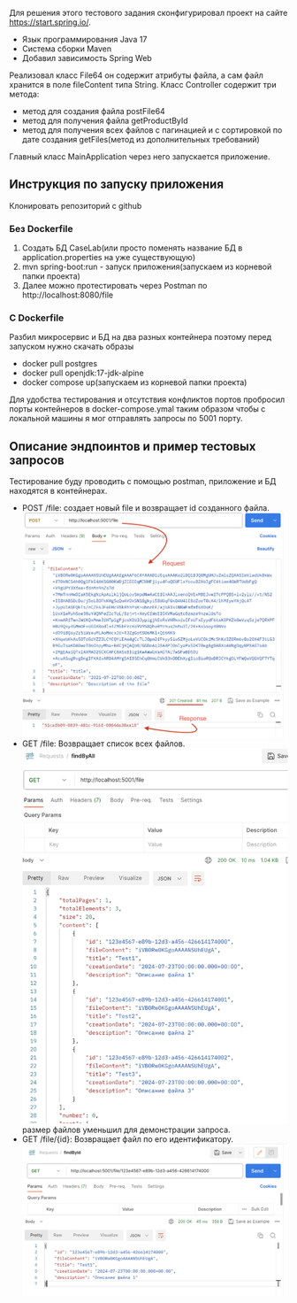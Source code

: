 Для решения этого тестового задания сконфигурировал проект
на сайте https://start.spring.io/.
- Язык программирования Java 17
- Система сборки Maven
- Добавил зависимость Spring Web

Реализовал класс File64 он содержит атрибуты файла, а сам файл хранится в поле fileContent типа String.
Класс Controller содержит три метода: 
- метод для создания файла postFile64
- метод для получения файла getProductById
- метод для получения всех файлов с пагинацией и с сортировкой по дате создания getFiles(метод из дополнительных требований)

Главный класс MainApplication через него запускается приложение.

## Инструкция по запуску приложения
Клонировать репозиторий с github
### Без Dockerfile
1. Создать БД CaseLab(или просто поменять название БД в application.properties на уже существующую)
2. mvn spring-boot:run - запуск приложения(запускаем из корневой папки проекта)
3. Далее можно протестировать через Postman по http://localhost:8080/file
### С Dockerfile
Разбил микросервис и БД на два разных контейнера поэтому перед запуском нужно скачать образы
- docker pull postgres
- docker pull openjdk:17-jdk-alpine
- docker compose up(запускаем из корневой папки проекта)

Для удобства тестирования и отсутствия конфликтов портов пробросил порты контейнеров в docker-compose.ymal таким образом чтобы с локальной машины я мог отправлять запросы по 5001 порту.
## Описание эндпоинтов и пример тестовых запросов
Тестирование буду проводить с помощью postman, приложение и БД находятся в контейнерах. 
- POST /file: создает новый file и возвращает id созданного файла.
![post.png](images%2Fpost.png)
- GET /file: Возвращает список всех файлов.
![get_all.png](images%2Fget_all.png) размер файлов уменьшил для демонстрации запроса.
- GET /file/{id}: Возвращает файл по его идентификатору.
![get.png](images%2Fget.png)
